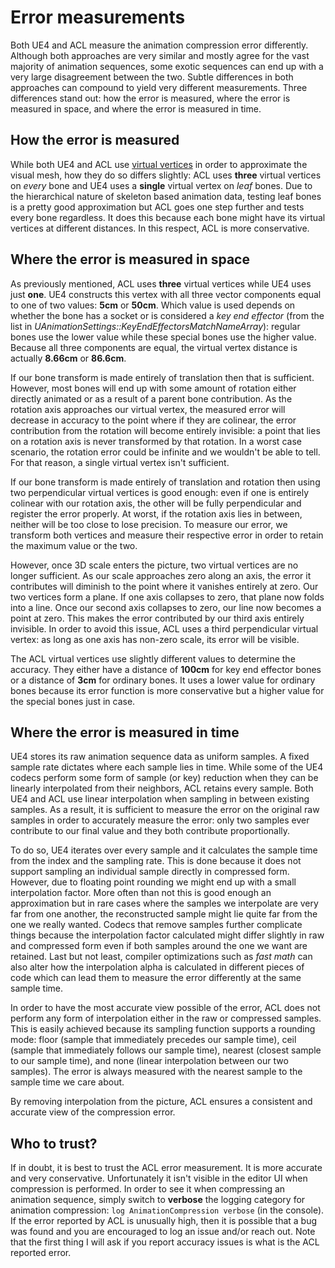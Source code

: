# Error measurements

Both UE4 and ACL measure the animation compression error differently. Although both approaches are very similar and mostly agree for the vast majority of animation sequences, some exotic sequences can end up with a very large disagreement between the two. Subtle differences in both approaches can compound to yield very different measurements. Three differences stand out: how the error is measured, where the error is measured in space, and where the error is measured in time.

## How the error is measured

While both UE4 and ACL use [virtual vertices](http://nfrechette.github.io/2016/11/01/anim_compression_accuracy/) in order to approximate the visual mesh, how they do so differs slightly: ACL uses **three** virtual vertices on *every* bone and UE4 uses a **single** virtual vertex on *leaf* bones. Due to the hierarchical nature of skeleton based animation data, testing leaf bones is a pretty good approximation but ACL goes one step further and tests every bone regardless. It does this because each bone might have its virtual vertices at different distances. In this respect, ACL is more conservative.

## Where the error is measured in space

As previously mentioned, ACL uses **three** virtual vertices while UE4 uses just **one**. UE4 constructs this vertex with all three vector components equal to one of two values: **5cm** or **50cm**. Which value is used depends on whether the bone has a socket or is considered a *key end effector* (from the list in *UAnimationSettings::KeyEndEffectorsMatchNameArray*): regular bones use the lower value while these special bones use the higher value. Because all three components are equal, the virtual vertex distance is actually **8.66cm** or **86.6cm**.

If our bone transform is made entirely of translation then that is sufficient. However, most bones will end up with some amount of rotation either directly animated or as a result of a parent bone contribution. As the rotation axis approaches our virtual vertex, the measured error will decrease in accuracy to the point where if they are colinear, the error contribution from the rotation will become entirely invisible: a point that lies on a rotation axis is never transformed by that rotation. In a worst case scenario, the rotation error could be infinite and we wouldn't be able to tell. For that reason, a single virtual vertex isn't sufficient.

If our bone transform is made entirely of translation and rotation then using two perpendicular virtual vertices is good enough: even if one is entirely colinear with our rotation axis, the other will be fully perpendicular and register the error properly. At worst, if the rotation axis lies in between, neither will be too close to lose precision. To measure our error, we transform both vertices and measure their respective error in order to retain the maximum value or the two.

However, once 3D scale enters the picture, two virtual vertices are no longer sufficient. As our scale approaches zero along an axis, the error it contributes will diminish to the point where it vanishes entirely at zero. Our two vertices form a plane. If one axis collapses to zero, that plane now folds into a line. Once our second axis collapses to zero, our line now becomes a point at zero. This makes the error contributed by our third axis entirely invisible. In order to avoid this issue, ACL uses a third perpendicular virtual vertex: as long as one axis has non-zero scale, its error will be visible.

The ACL virtual vertices use slightly different values to determine the accuracy. They either have a distance of **100cm** for key end effector bones or a distance of **3cm** for ordinary bones. It uses a lower value for ordinary bones because its error function is more conservative but a higher value for the special bones just in case.

## Where the error is measured in time

UE4 stores its raw animation sequence data as uniform samples. A fixed sample rate dictates where each sample lies in time. While some of the UE4 codecs perform some form of sample (or key) reduction when they can be linearly interpolated from their neighbors, ACL retains every sample. Both UE4 and ACL use linear interpolation when sampling in between existing samples. As a result, it is sufficient to measure the error on the original raw samples in order to accurately measure the error: only two samples ever contribute to our final value and they both contribute proportionally.

To do so, UE4 iterates over every sample and it calculates the sample time from the index and the sampling rate. This is done because it does not support sampling an individual sample directly in compressed form. However, due to floating point rounding we might end up with a small interpolation factor. More often than not this is good enough an approximation but in rare cases where the samples we interpolate are very far from one another, the reconstructed sample might lie quite far from the one we really wanted. Codecs that remove samples further complicate things because the interpolation factor calculated might differ slightly in raw and compressed form even if both samples around the one we want are retained. Last but not least, compiler optimizations such as *fast math* can also alter how the interpolation alpha is calculated in different pieces of code which can lead them to measure the error differently at the same sample time.

In order to have the most accurate view possible of the error, ACL does not perform any form of interpolation either in the raw or compressed samples. This is easily achieved because its sampling function supports a rounding mode: floor (sample that immediately precedes our sample time), ceil (sample that immediately follows our sample time), nearest (closest sample to our sample time), and none (linear interpolation between our two samples). The error is always measured with the nearest sample to the sample time we care about.

By removing interpolation from the picture, ACL ensures a consistent and accurate view of the compression error.

## Who to trust?

If in doubt, it is best to trust the ACL error measurement. It is more accurate and very conservative. Unfortunately it isn't visible in the editor UI when compression is performed. In order to see it when compressing an animation sequence, simply switch to **verbose** the logging category for animation compression: `log AnimationCompression verbose` (in the console). If the error reported by ACL is unusually high, then it is possible that a bug was found and you are encouraged to log an issue and/or reach out. Note that the first thing I will ask if you report accuracy issues is what is the ACL reported error.
